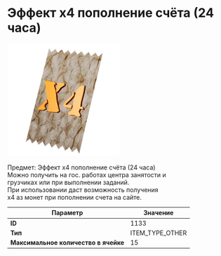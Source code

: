 # Эффект x4 пополнение счёта (24 часа)

![Item Image](../img/1133.webp?raw=true)

Предмет: Эффект x4 пополнение счёта (24 часа)<br>Можно получить на гос. работах центра занятости и<br>грузчиках или при выполнении заданий.<br>При использовании даст возможность получения<br>х4 аз монет при пополнении счета на сайте.


| Параметр | Значение |
|----------|----------|
| **ID** | 1133 |
| **Тип** | ITEM_TYPE_OTHER |
| **Максимальное количество в ячейке** | 15 |

